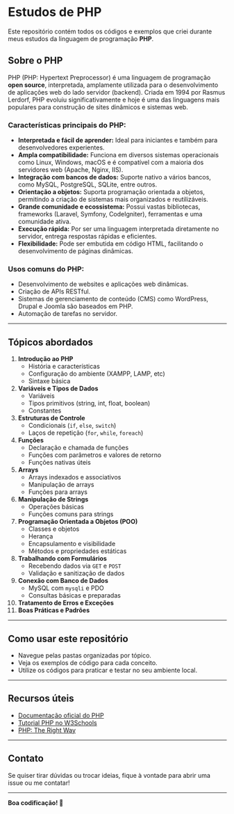# Estudos de PHP

Este repositório contém todos os códigos e exemplos que criei durante meus estudos da linguagem de programação **PHP**.

## Sobre o PHP

PHP (PHP: Hypertext Preprocessor) é uma linguagem de programação **open source**, interpretada, amplamente utilizada para o desenvolvimento de aplicações web do lado servidor (backend). Criada em 1994 por Rasmus Lerdorf, PHP evoluiu significativamente e hoje é uma das linguagens mais populares para construção de sites dinâmicos e sistemas web.

### Características principais do PHP:

- **Interpretada e fácil de aprender:** Ideal para iniciantes e também para desenvolvedores experientes.
- **Ampla compatibilidade:** Funciona em diversos sistemas operacionais como Linux, Windows, macOS e é compatível com a maioria dos servidores web (Apache, Nginx, IIS).
- **Integração com bancos de dados:** Suporte nativo a vários bancos, como MySQL, PostgreSQL, SQLite, entre outros.
- **Orientação a objetos:** Suporta programação orientada a objetos, permitindo a criação de sistemas mais organizados e reutilizáveis.
- **Grande comunidade e ecossistema:** Possui vastas bibliotecas, frameworks (Laravel, Symfony, CodeIgniter), ferramentas e uma comunidade ativa.
- **Execução rápida:** Por ser uma linguagem interpretada diretamente no servidor, entrega respostas rápidas e eficientes.
- **Flexibilidade:** Pode ser embutida em código HTML, facilitando o desenvolvimento de páginas dinâmicas.

### Usos comuns do PHP:

- Desenvolvimento de websites e aplicações web dinâmicas.
- Criação de APIs RESTful.
- Sistemas de gerenciamento de conteúdo (CMS) como WordPress, Drupal e Joomla são baseados em PHP.
- Automação de tarefas no servidor.

---

## Tópicos abordados

1. **Introdução ao PHP**
    - História e características
    - Configuração do ambiente (XAMPP, LAMP, etc)
    - Sintaxe básica
2. **Variáveis e Tipos de Dados**
    - Variáveis
    - Tipos primitivos (string, int, float, boolean)
    - Constantes
3. **Estruturas de Controle**
    - Condicionais (`if`, `else`, `switch`)
    - Laços de repetição (`for`, `while`, `foreach`)
4. **Funções**
    - Declaração e chamada de funções
    - Funções com parâmetros e valores de retorno
    - Funções nativas úteis
5. **Arrays**
    - Arrays indexados e associativos
    - Manipulação de arrays
    - Funções para arrays
6. **Manipulação de Strings**
    - Operações básicas
    - Funções comuns para strings
7. **Programação Orientada a Objetos (POO)**
    - Classes e objetos
    - Herança
    - Encapsulamento e visibilidade
    - Métodos e propriedades estáticas
8. **Trabalhando com Formulários**
    - Recebendo dados via `GET` e `POST`
    - Validação e sanitização de dados
9. **Conexão com Banco de Dados**
    - MySQL com `mysqli` e PDO
    - Consultas básicas e preparadas
10. **Tratamento de Erros e Exceções**
11. **Boas Práticas e Padrões**

---

## Como usar este repositório

- Navegue pelas pastas organizadas por tópico.
- Veja os exemplos de código para cada conceito.
- Utilize os códigos para praticar e testar no seu ambiente local.

---

## Recursos úteis

- [Documentação oficial do PHP](https://www.php.net/manual/pt_BR/)
- [Tutorial PHP no W3Schools](https://www.w3schools.com/php/)
- [PHP: The Right Way](https://phptherightway.com/)

---

## Contato

Se quiser tirar dúvidas ou trocar ideias, fique à vontade para abrir uma issue ou me contatar!

---

**Boa codificação! 🚀**
